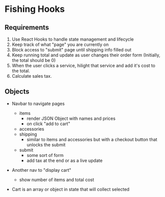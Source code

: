# Fishing Hooks

## Requirements
1. Use React Hooks to handle state management and lifecycle
2. Keep track of what "page" you are currently on
3. Block access to "submit" page until shipping info filled out
4. Keep running total and update as user changes their order form (Initially, the total should be 0) 
5. When the user clicks a service, hilight that service and add it's cost to the total.
6. Calculate sales tax.

## Objects

- Navbar to navigate pages
    - items
        - render JSON Object with names and prices
        - on click "add to cart"
    - accessories
    - shipping
        - similar to items and accessories but with a checkout button that unlocks the submit
    - submit
        - some sort of form
        - add tax at the end or as a live update

- Another nav to "display cart"
    - show number of items and total cost

- Cart is an array or object in state that will collect selected 